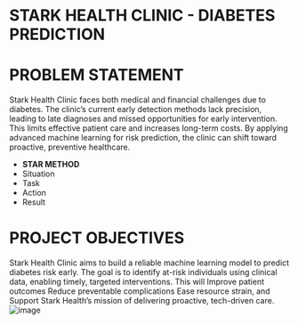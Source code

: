 # STARK HEALTH CLINIC - DIABETES PREDICTION
# PROBLEM STATEMENT
Stark Health Clinic faces both medical and financial challenges due to diabetes. The clinic’s current early detection methods lack precision, leading to late diagnoses and missed opportunities for early intervention. This limits effective patient care and increases long-term costs. By applying advanced machine learning for risk prediction, the clinic can shift toward proactive, preventive healthcare.


- **STAR METHOD**
- Situation
- Task
- Action
- Result

# PROJECT OBJECTIVES
Stark Health Clinic aims to build a reliable machine learning model to predict diabetes risk early. The goal is to identify at-risk individuals using clinical data, enabling timely, targeted interventions. This will 
Improve patient outcomes
Reduce preventable complications
Ease resource strain, and 
Support Stark Health’s mission of delivering proactive, tech-driven care.
![image](https://github.com/user-attachments/assets/4a954fd5-0ee1-4fc9-a121-478c12f30bde)
